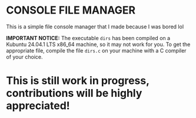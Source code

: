 # CONSOLE FILE MANAGER
This is a simple file console manager that I made because I was bored lol

**IMPORTANT NOTICE:** The executable `dirs` has been compiled on a Kubuntu 24.04.1 LTS x86_64 machine, so it may not work for you. To get the appropriate file, compile the file `dirs.c` on your machine with a C compiler of your choice.

# This is still work in progress, contributions will be highly appreciated!
